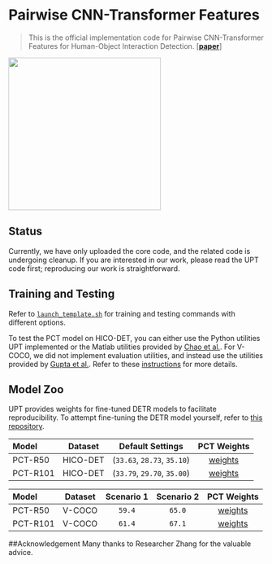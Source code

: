 # Pairwise CNN-Transformer Features
> This is the official implementation code for Pairwise CNN-Transformer Features for Human-Object Interaction Detection.
\[[__paper__](https://www.mdpi.com/1099-4300/26/3/205)\]

<img src="./assets/pct.png" align="center" height="300">

## Status
Currently, we have only uploaded the core code, and the related code is undergoing cleanup.
If you are interested in our work, please read the UPT code first; reproducing our work is straightforward.

## Training and Testing
Refer to [`launch_template.sh`](./launch_template.sh) for training and testing commands with different options. 

To test the PCT model on HICO-DET, you can either use the Python utilities UPT implemented or the Matlab utilities provided by [Chao et al.](https://github.com/ywchao/ho-rcnn). For V-COCO, we did not implement evaluation utilities, and instead use the utilities provided by [Gupta et al.](https://github.com/s-gupta/v-coco#evaluation). Refer to these [instructions](https://github.com/fredzzhang/upt/discussions/14) for more details.

## Model Zoo
UPT provides weights for fine-tuned DETR models to facilitate reproducibility. To attempt fine-tuning the DETR model yourself, refer to [this repository](https://github.com/fredzzhang/hicodet).

|Model|Dataset|Default Settings|PCT Weights|
|:-|:-:|:-:|:-:|
|PCT-R50|HICO-DET|(`33.63`, `28.73`, `35.10`)|[weights](https://drive.google.com/file/d/1aX7My2gdk6xmzpsZc4V0TlUKgkS-tSom/view?usp=drive_link)|
|PCT-R101|HICO-DET|(`33.79`, `29.70`, `35.00`)|[weights](https://drive.google.com/file/d/1gXU4Wa5kUxWVi_JXZ6sJwDQytGnrs4T6/view?usp=drive_link)|

|Model|Dataset|Scenario 1|Scenario 2|PCT Weights|
|:-|:-:|:-:|:-:|:-:|
|PCT-R50|V-COCO|`59.4`|`65.0`|[weights](https://drive.google.com/file/d/19KMHdR_Hu5x4YDUS0UKW2Ic_gQ-nehuv/view?usp=drive_link)|
|PCT-R101|V-COCO|`61.4`|`67.1`|[weights](https://drive.google.com/file/d/1erwK1Au0iXn0PF1eJEepl-qVFRTelu7R/view?usp=drive_link)|

##Acknowledgement
Many thanks to Researcher Zhang for the valuable advice.

